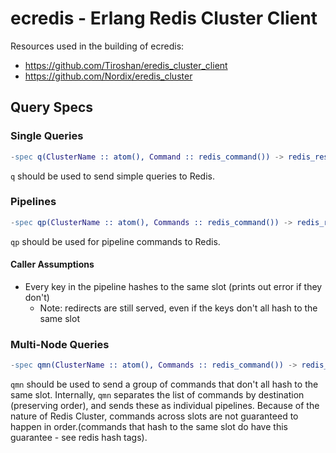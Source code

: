 # ecredis - Erlang Redis Cluster Client

Resources used in the building of ecredis:
- https://github.com/Tiroshan/eredis_cluster_client
- https://github.com/Nordix/eredis_cluster



## Query Specs

### Single Queries

```erlang
-spec q(ClusterName :: atom(), Command :: redis_command()) -> redis_result()
```
`q` should be used to send simple queries to Redis. 

### Pipelines

```erlang
-spec qp(ClusterName :: atom(), Commands :: redis_command()) -> redis_result()
```
`qp` should be used for pipeline commands to Redis.

#### Caller Assumptions

- Every key in the pipeline hashes to the same slot (prints out error if they don't)
  - Note: redirects are still served, even if the keys don't all hash to the same slot

### Multi-Node Queries

```erlang
-spec qmn(ClusterName :: atom(), Commands :: redis_command()) -> redis_result()
```
`qmn` should be used to send a group of commands that don't all hash to the same slot. Internally, `qmn` separates the list of commands by destination (preserving order), and sends these as individual pipelines. Because of the nature of Redis Cluster, commands across slots are not guaranteed to happen in order.(commands that hash to the same slot do have this guarantee - see redis hash tags).


